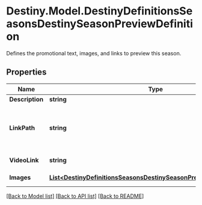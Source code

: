 # Destiny.Model.DestinyDefinitionsSeasonsDestinySeasonPreviewDefinition
Defines the promotional text, images, and links to preview this season.

## Properties

Name | Type | Description | Notes
------------ | ------------- | ------------- | -------------
**Description** | **string** | A localized description of the season. | [optional] 
**LinkPath** | **string** | A relative path to learn more about the season. Web browsers should be automatically redirected to the user&#39;s Bungie.net locale. For example: \&quot;/SeasonOfTheChosen\&quot; will redirect to \&quot;/7/en/Seasons/SeasonOfTheChosen\&quot; for English users. | [optional] 
**VideoLink** | **string** | An optional link to a localized video, probably YouTube. | [optional] 
**Images** | [**List&lt;DestinyDefinitionsSeasonsDestinySeasonPreviewImageDefinition&gt;**](DestinyDefinitionsSeasonsDestinySeasonPreviewImageDefinition.md) | A list of images to preview the seasonal content. Should have at least three to show. | [optional] 

[[Back to Model list]](../README.md#documentation-for-models) [[Back to API list]](../README.md#documentation-for-api-endpoints) [[Back to README]](../README.md)

